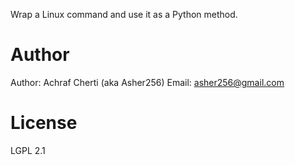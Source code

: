 Wrap a Linux command and use it as a Python method.

# Author

Author: Achraf Cherti (aka Asher256)
Email: asher256@gmail.com

# License

LGPL 2.1

